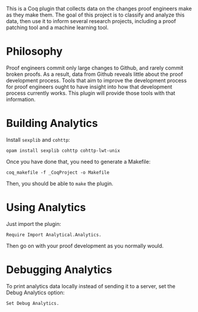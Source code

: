 This is a Coq plugin that collects data on the changes proof engineers make
as they make them. The goal of this project is to classify and analyze this data,
then use it to inform several research projects, including a proof patching tool
and a machine learning tool.

# Philosophy

Proof engineers commit only large changes to Github, and rarely commit
broken proofs. As a result, data from Github reveals little about the proof development process.
Tools that aim to improve the development process for proof engineers ought to have insight
into how that development process currently works. This plugin will provide those tools with that information.

# Building Analytics

Install `sexplib` and `cohttp`:

```
opam install sexplib cohttp cohttp-lwt-unix
```

Once you have done that, you need to generate a Makefile:

```
coq_makefile -f _CoqProject -o Makefile
```

Then, you should be able to `make` the plugin.

# Using Analytics

Just import the plugin:

```
Require Import Analytical.Analytics.
```

Then go on with your proof development as you normally would.

# Debugging Analytics

To print analytics data locally instead of sending it to a server,
set the Debug Analytics option:

```
Set Debug Analytics.
```
